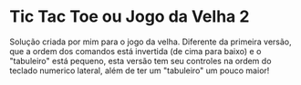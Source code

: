 # Tic Tac Toe ou Jogo da Velha 2
Solução criada por mim para o jogo da velha. 
Diferente da primeira versão, que a ordem dos comandos está invertida (de cima para baixo) e o "tabuleiro" está pequeno, esta versão tem seu controles na ordem do teclado numerico lateral, além de ter um "tabuleiro" um pouco maior!
